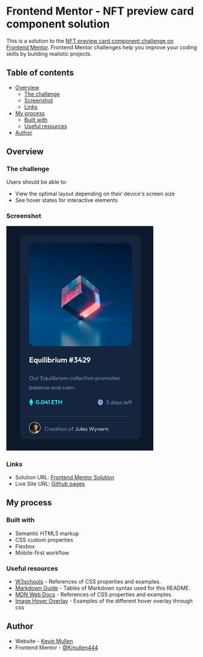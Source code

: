 # Frontend Mentor - NFT preview card component solution

This is a solution to the [NFT preview card component challenge on Frontend Mentor](https://www.frontendmentor.io/challenges/nft-preview-card-component-SbdUL_w0U). Frontend Mentor challenges help you improve your coding skills by building realistic projects. 

## Table of contents

- [Overview](#overview)
  - [The challenge](#the-challenge)
  - [Screenshot](#screenshot)
  - [Links](#links)
- [My process](#my-process)
  - [Built with](#built-with)
  - [Useful resources](#useful-resources)
- [Author](#author)

## Overview

### The challenge

Users should be able to:

- View the optimal layout depending on their device's screen size
- See hover states for interactive elements

### Screenshot

![NFT preview card component](./images/screenshot.png)

### Links

- Solution URL: [Frontend Mentor Solution](https://www.frontendmentor.io/solutions/nft-preview-component-with-flexbox-qbn3jS9X0)
- Live Site URL: [Github pages](https://kmullen444.github.io/NFT-comp-HTML/)

## My process

### Built with

- Semantic HTML5 markup
- CSS custom properties
- Flexbox
- Mobile-first workflow

### Useful resources

- [W3schools](https://www.w3schools.com/cssref/default.asp) - References of CSS properties and examples.
- [Markdown Guide](http://www.markdownguide.org/cheat-sheet) - Tables of Markdown syntax used for this README.
- [MDN Web Docs](https://developer.mozilla.org/en-US/docs/Web/css) - References of CSS properties and examples.
- [Image Hover Overlay](https://www.w3schools.com/howto/howto_css_image_overlay.asp) - Examples of the different hover overlay through css


## Author

- Website - [Kevin Mullen](https://www.kevinmullen.net)
- Frontend Mentor - [@Kmullen444](https://www.frontendmentor.io/profile/Kmullen444)
